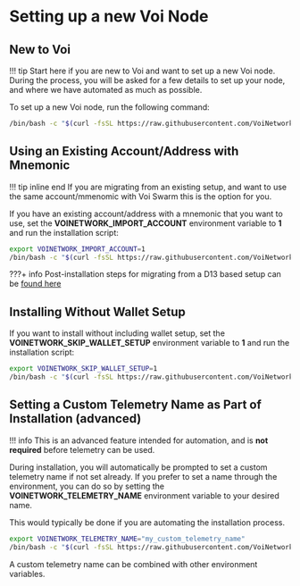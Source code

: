 # Setting up a new Voi Node

## New to Voi

!!! tip
    Start here if you are new to Voi and want to set up a new Voi node.
    During the process, you will be asked for a few details to set up your node, and where we have automated as much as possible.

To set up a new Voi node, run the following command:

```bash
/bin/bash -c "$(curl -fsSL https://raw.githubusercontent.com/VoiNetwork/voi-swarm/main/install.sh)"
```

## Using an Existing Account/Address with Mnemonic

!!! tip inline end
    If you are migrating from an existing setup, and want to use the same account/mmenomic with Voi Swarm
    this is the option for you.

If you have an existing account/address with a mnemonic that you want to use, set the **VOINETWORK_IMPORT_ACCOUNT**
environment variable to **1** and run the installation script:

```bash
export VOINETWORK_IMPORT_ACCOUNT=1
/bin/bash -c "$(curl -fsSL https://raw.githubusercontent.com/VoiNetwork/voi-swarm/main/install.sh)"
```

???+ info
    Post-installation steps for migrating from a D13 based setup can be [found here](../migrating.md)

## Installing Without Wallet Setup

If you want to install without including wallet setup, set the **VOINETWORK_SKIP_WALLET_SETUP** environment variable to
**1** and run the installation script:

```bash
export VOINETWORK_SKIP_WALLET_SETUP=1
/bin/bash -c "$(curl -fsSL https://raw.githubusercontent.com/VoiNetwork/voi-swarm/main/install.sh)"
```

## Setting a Custom Telemetry Name as Part of Installation (advanced)

!!! info
    This is an advanced feature intended for automation, and is **not required** before telemetry can be used.

During installation, you will automatically be prompted to set a custom telemetry name if not set already.
If you prefer to set a name through the environment, you can do so by setting the
**VOINETWORK_TELEMETRY_NAME** environment variable to your desired name.

This would typically be done if you are automating the installation process.

```bash
export VOINETWORK_TELEMETRY_NAME="my_custom_telemetry_name"
/bin/bash -c "$(curl -fsSL https://raw.githubusercontent.com/VoiNetwork/voi-swarm/main/install.sh)"
```

A custom telemetry name can be combined with other environment variables.
